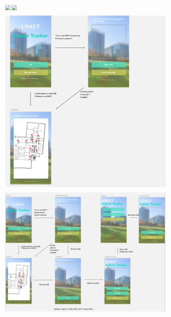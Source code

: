 
![ ](demo/indoorunist1.png)
![ ](demo/indoorunist2.png)



![ ](demo/FirstDraft.png)


![ ](demo/FinalDraft.png)
